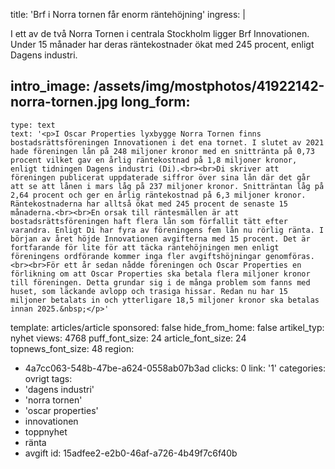 title: 'Brf i Norra tornen får enorm räntehöjning'
ingress: |
  <p>I ett av de två Norra Tornen i centrala Stockholm ligger Brf Innovationen. Under 15 månader har deras räntekostnader ökat med 245 procent, enligt Dagens industri.
  </p>
  
intro_image: /assets/img/mostphotos/41922142-norra-tornen.jpg
long_form:
  -
    type: text
    text: '<p>I Oscar Properties lyxbygge Norra Tornen finns bostadsrättsföreningen Innovationen i det ena tornet. I slutet av 2021 hade föreningen lån på 248 miljoner kronor med en snittränta på 0,73 procent vilket gav en årlig räntekostnad på 1,8 miljoner kronor, enligt tidningen Dagens industri (Di).<br><br>Di skriver att föreningen publicerat uppdaterade siffror över sina lån där det går att se att lånen i mars låg på 237 miljoner kronor. Snitträntan låg på 2,64 procent och ger en årlig räntekostnad på 6,3 miljoner kronor. Räntekostnaderna har alltså ökat med 245 procent de senaste 15 månaderna.<br><br>En orsak till räntesmällen är att bostadsrättsföreningen haft flera lån som förfallit tätt efter varandra. Enligt Di har fyra av föreningens fem lån nu rörlig ränta. I början av året höjde Innovationen avgifterna med 15 procent. Det är fortfarande för lite för att täcka räntehöjningen men enligt föreningens ordförande kommer inga fler avgiftshöjningar genomföras.<br><br>För ett år sedan nådde föreningen och Oscar Properties en förlikning om att Oscar Properties ska betala flera miljoner kronor till föreningen. Detta grundar sig i de många problem som fanns med huset, som läckande avlopp och trasiga hissar. Redan nu har 15 miljoner betalats in och ytterligare 18,5 miljoner kronor ska betalas innan 2025.&nbsp;</p>'
template: articles/article
sponsored: false
hide_from_home: false
artikel_typ: nyhet
views: 4768
puff_font_size: 24
article_font_size: 24
topnews_font_size: 48
region:
  - 4a7cc063-548b-47be-a624-0558ab07b3ad
clicks: 0
link: '1'
categories: ovrigt
tags:
  - 'dagens industri'
  - 'norra tornen'
  - 'oscar properties'
  - innovationen
  - toppnyhet
  - ränta
  - avgift
id: 15adfee2-e2b0-46af-a726-4b49f7c6f40b
